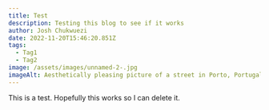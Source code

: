 ```yaml
---
title: Test
description: Testing this blog to see if it works
author: Josh Chukwuezi
date: 2022-11-20T15:46:20.851Z
tags:
  - Tag1
  - Tag2
image: /assets/images/unnamed-2-.jpg
imageAlt: Aesthetically pleasing picture of a street in Porto, Portugal
---
```

This is a test. Hopefully this works so I can delete it.
